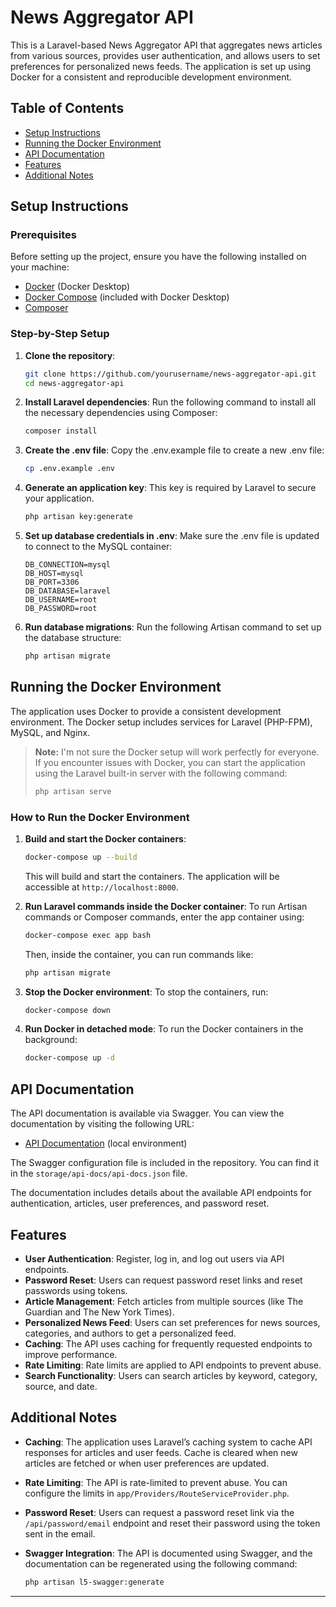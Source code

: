 # News Aggregator API

This is a Laravel-based News Aggregator API that aggregates news articles from various sources, provides user authentication, and allows users to set preferences for personalized news feeds. The application is set up using Docker for a consistent and reproducible development environment.

## Table of Contents

- [Setup Instructions](#setup-instructions)
- [Running the Docker Environment](#running-the-docker-environment)
- [API Documentation](#api-documentation)
- [Features](#features)
- [Additional Notes](#additional-notes)

## Setup Instructions

### Prerequisites

Before setting up the project, ensure you have the following installed on your machine:

- [Docker](https://www.docker.com/products/docker-desktop) (Docker Desktop)
- [Docker Compose](https://docs.docker.com/compose/install/) (included with Docker Desktop)
- [Composer](https://getcomposer.org/)

### Step-by-Step Setup

1. **Clone the repository**:
   ```bash
   git clone https://github.com/yourusername/news-aggregator-api.git
   cd news-aggregator-api
   ```

2. **Install Laravel dependencies**: Run the following command to install all the necessary dependencies using Composer:
    ```bash
    composer install
    ```

3. **Create the .env file**: Copy the .env.example file to create a new .env file:
    ```bash
    cp .env.example .env
    ```

4. **Generate an application key**: This key is required by Laravel to secure your application.
    ```bash
    php artisan key:generate
    ```

5. **Set up database credentials in .env**: Make sure the .env file is updated to connect to the MySQL container:
    ```env
    DB_CONNECTION=mysql
    DB_HOST=mysql
    DB_PORT=3306
    DB_DATABASE=laravel
    DB_USERNAME=root
    DB_PASSWORD=root
    ```

6. **Run database migrations**: Run the following Artisan command to set up the database structure:
    ```bash
    php artisan migrate
    ```

## Running the Docker Environment

The application uses Docker to provide a consistent development environment. The Docker setup includes services for Laravel (PHP-FPM), MySQL, and Nginx.

> **Note:** I'm not sure the Docker setup will work perfectly for everyone. If you encounter issues with Docker, you can start the application using the Laravel built-in server with the following command:
> ```bash
> php artisan serve
> ```

### How to Run the Docker Environment

1. **Build and start the Docker containers**:
    ```bash
    docker-compose up --build
    ```
    This will build and start the containers. The application will be accessible at `http://localhost:8000`.

2. **Run Laravel commands inside the Docker container**: To run Artisan commands or Composer commands, enter the app container using:
    ```bash
    docker-compose exec app bash
    ```
    Then, inside the container, you can run commands like:
    ```bash
    php artisan migrate
    ```

3. **Stop the Docker environment**: To stop the containers, run:
    ```bash
    docker-compose down
    ```

4. **Run Docker in detached mode**: To run the Docker containers in the background:
    ```bash
    docker-compose up -d
    ```

## API Documentation

The API documentation is available via Swagger. You can view the documentation by visiting the following URL:

- [API Documentation](http://localhost:8000/api/documentation) (local environment)

The Swagger configuration file is included in the repository. You can find it in the `storage/api-docs/api-docs.json` file.

The documentation includes details about the available API endpoints for authentication, articles, user preferences, and password reset.

## Features

- **User Authentication**: Register, log in, and log out users via API endpoints.
- **Password Reset**: Users can request password reset links and reset passwords using tokens.
- **Article Management**: Fetch articles from multiple sources (like The Guardian and The New York Times).
- **Personalized News Feed**: Users can set preferences for news sources, categories, and authors to get a personalized feed.
- **Caching**: The API uses caching for frequently requested endpoints to improve performance.
- **Rate Limiting**: Rate limits are applied to API endpoints to prevent abuse.
- **Search Functionality**: Users can search articles by keyword, category, source, and date.

## Additional Notes

- **Caching**: The application uses Laravel’s caching system to cache API responses for articles and user feeds. Cache is cleared when new articles are fetched or when user preferences are updated.
  
- **Rate Limiting**: The API is rate-limited to prevent abuse. You can configure the limits in `app/Providers/RouteServiceProvider.php`.

- **Password Reset**: Users can request a password reset link via the `/api/password/email` endpoint and reset their password using the token sent in the email.

- **Swagger Integration**: The API is documented using Swagger, and the documentation can be regenerated using the following command:
    ```bash
    php artisan l5-swagger:generate
    ```

---
